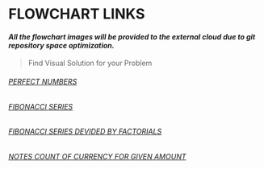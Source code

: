 # FLOWCHART LINKS

#### ***All the flowchart images will be provided to the external cloud due to git repository space optimization.***

>Find Visual Solution for your Problem

###### [PERFECT NUMBERS](https://mega.nz/file/TlgT2DZS#64ibAOwoi7t_0kpQ1jvfkShJ7_Qi4XowA1cVs9dsoyU)
###### [FIBONACCI SERIES](https://mega.nz/file/K1J2jQqR#-yyTA-06S2hikEgO4EAQm0p9pXBpYkka_Ws1aEFQ9p8)
###### [FIBONACCI SERIES DEVIDED BY FACTORIALS](https://mega.nz/file/nhJh2BxK#J00iurtbtTHdkCjq6zPqLYz-1LUlgAj3IiXtFiT9-rM)
###### [NOTES COUNT OF CURRENCY FOR GIVEN AMOUNT](https://mega.nz/file/n0oDAS5b#AZXXOu3yrJPX-trxaLRqzE_4r2JzUuSp2HQ1NE5-YKg)
